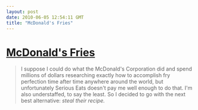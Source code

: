 ```yaml
---
layout: post
date: 2010-06-05 12:54:11 GMT
title: "McDonald's Fries"
---
```

# [McDonald's Fries](http://aht.seriouseats.com/archives/2010/05/the-burger-lab-how-to-make-perfect-mcdonalds-style-french-fries.html)

> I suppose I could do what the McDonald's Corporation did and spend millions of dollars researching exactly how to accomplish fry perfection time after time anywhere around the world, but unfortunately Serious Eats doesn't pay me well enough to do that. I'm also understaffed, to say the least. So I decided to go with the next best alternative: *steal their recipe.*